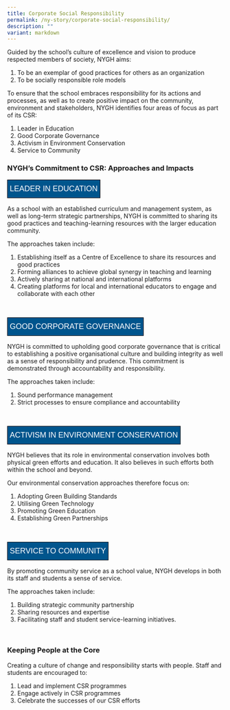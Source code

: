 ```yaml
---
title: Corporate Social Responsibility
permalink: /ny-story/corporate-social-responsibility/
description: ""
variant: markdown
---
```

Guided by the school’s culture of excellence and vision to produce respected members of society, NYGH aims:
<ol>
<li>To be an exemplar of good practices for others as an organization</li>
<li>To be socially responsible role models</li>
</ol>

To ensure that the school embraces responsibility for its actions and processes, as well as to create positive impact on the community, environment and stakeholders, NYGH identifies four areas of focus as part of its CSR:

<ol>
<li>Leader in Education</li>
<li>Good Corporate Governance</li>
<li>Activism in Environment Conservation</li>
<li>Service to Community</li>
</ol>

### NYGH’s Commitment to CSR: Approaches and Impacts

<style type="text/css">
.tg  {border-collapse:collapse;border-spacing:0;}
.tg td{border-color:black;border-style:solid;border-width:1px;font-family:Arial, sans-serif;
  overflow:hidden;padding:10px 5px;word-break:normal;}
.tg .tg-vpf5{background-color:#00558D;color:#FFF;text-align:left;vertical-align:top;font-size:18px;}
</style>

<table class="tg">  
<tbody>
<tr>
    <td class="tg-vpf5">LEADER IN EDUCATION</td>
  </tr>
	</tbody>
</table>
As a school with an established curriculum and management system, as well as long-term strategic partnerships, NYGH is committed to sharing its good practices and teaching-learning resources with the larger education community.

The approaches taken include:
<ol>
	<li>Establishing itself as a Centre of Excellence to share its resources and good practices</li>
	<li>Forming alliances to achieve global synergy in teaching and learning</li>
	<li>Actively sharing at national and international platforms</li>
	<li>Creating platforms for local and international educators to engage and collaborate with each other</li>
</ol>

<br>

<table class="tg">  
<tbody>
<tr>
    <td class="tg-vpf5">GOOD CORPORATE GOVERNANCE</td>
 </tr>
	</tbody>
</table>
NYGH is committed to upholding good corporate governance that is critical to establishing a positive organisational culture and building integrity as well as a sense of responsibility and prudence. This commitment is demonstrated through accountability and responsibility.

The approaches taken include:
<ol>
	<li>Sound performance management</li>
	<li>Strict processes to ensure compliance and accountability</li>
</ol>

<br>

<table class="tg">  
<tbody>
<tr>
    <td class="tg-vpf5">ACTIVISM IN ENVIRONMENT CONSERVATION </td>
  </tr>
	</tbody>
</table>
<p>NYGH believes that its role in environmental conservation involves both physical green efforts and education. It also believes in such efforts both within the school and beyond.

Our environmental conservation approaches therefore focus on:
</p><ol>
	<li>Adopting Green Building Standards</li>
	<li>Utilising Green Technology</li>
	<li>Promoting Green Education</li>
	<li>Establishing Green Partnerships</li>
</ol>

<br>	

<table class="tg">  
<tbody>
<tr>
    <td class="tg-vpf5">SERVICE TO COMMUNITY </td>
  </tr>
	</tbody>
</table>
By promoting community service as a school value, NYGH develops in both its staff and students a sense of service.

The approaches taken include:
<ol>
	<li>Building strategic community partnership</li>
	<li>Sharing resources and expertise</li>
	<li>Facilitating staff and student service-learning initiatives.</li>
</ol>

<br>

### Keeping People at the Core


Creating a culture of change and responsibility starts with people. Staff and students are encouraged to:
<ol>
	<li>Lead and implement CSR programmes</li>
	<li>Engage actively in CSR programmes</li>
	<li>Celebrate the successes of our CSR efforts</li>
</ol>
